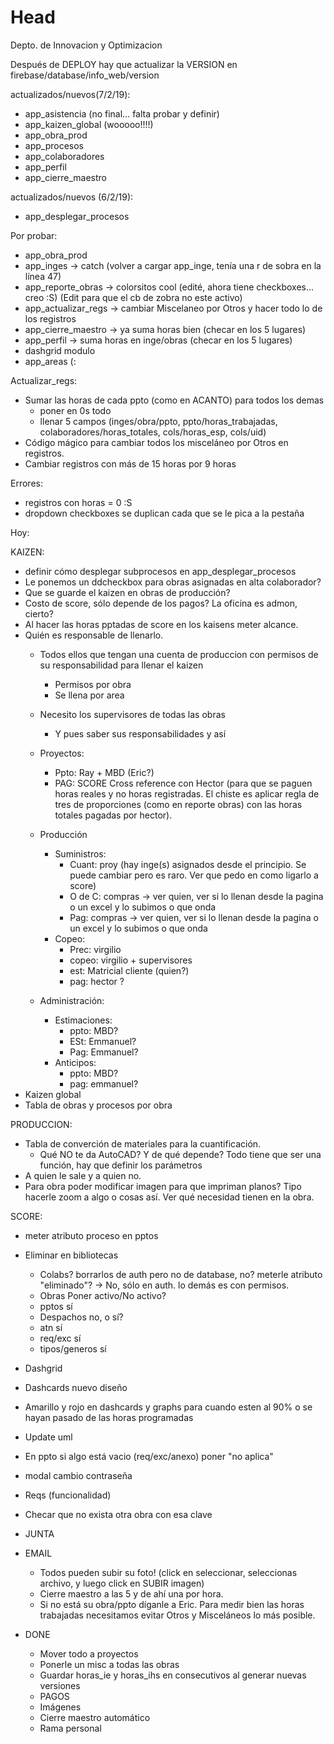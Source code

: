 # Head
Depto. de Innovacion y Optimizacion

Después de DEPLOY hay que actualizar la VERSION en firebase/database/info_web/version
 
 actualizados/nuevos(7/2/19):
 - app_asistencia (no final... falta probar y definir)
 - app_kaizen_global (wooooo!!!!)
 - app_obra_prod
 - app_procesos
 - app_colaboradores
 - app_perfil
 - app_cierre_maestro
 
 actualizados/nuevos (6/2/19):
 - app_desplegar_procesos
 
 Por probar:
 - app_obra_prod
 - app_inges -> catch (volver a cargar app_inge, tenía una r de sobra en la línea 47)
 - app_reporte_obras -> colorsitos cool (edité, ahora tiene checkboxes... creo :S) (Edit para que el cb de zobra no este activo)
 - app_actualizar_regs -> cambiar Miscelaneo por Otros y hacer todo lo de los registros
 - app_cierre_maestro -> ya suma horas bien (checar en los 5 lugares)
 - app_perfil -> suma horas en inge/obras (checar en los 5 lugares)
 - dashgrid modulo
 - app_areas (:
 
 Actualizar_regs:
 - Sumar las horas de cada ppto (como en ACANTO) para todos los demas
    - poner en 0s todo
    - llenar 5 campos (inges/obra/ppto, ppto/horas_trabajadas, colaboradores/horas_totales, cols/horas_esp, cols/uid)
 - Código mágico para cambiar todos los misceláneo por Otros en registros.
 - Cambiar registros con más de 15 horas por 9 horas

 Errores:
 - registros con horas = 0 :S
 - dropdown checkboxes se duplican cada que se le pica a la pestaña
 
Hoy:

KAIZEN: 
  - definir cómo desplegar subprocesos en app_desplegar_procesos
  - Le ponemos un ddcheckbox para obras asignadas en alta colaborador?
  - Que se guarde el kaizen en obras de producción?
  - Costo de score, sólo depende de los pagos? La oficina es admon, cierto?
  - Al hacer las horas pptadas de score en los kaisens meter alcance.
  - Quién es responsable de llenarlo.
    - Todos ellos que tengan una cuenta de produccion con permisos de su responsabilidad para llenar el kaizen
      - Permisos por obra
      - Se llena por area
    - Necesito los supervisores de todas las obras
      - Y pues saber sus responsabilidades y así
    
    - Proyectos: 
      - Ppto: Ray + MBD (Eric?)
      - PAG: SCORE Cross reference con Hector (para que se paguen horas reales y no horas registradas. El chiste es aplicar regla de tres de proporciones (como en reporte obras) con las horas totales pagadas por hector).
    - Producción
      - Suministros:
        - Cuant: proy (hay inge(s) asignados desde el principio. Se puede cambiar pero es raro. Ver que pedo en como ligarlo a score)
        - O de C: compras -> ver quien, ver si lo llenan desde la pagina o un excel y lo subimos o que onda
        - Pag: compras -> ver quien, ver si lo llenan desde la pagina o un excel y lo subimos o que onda
      - Copeo:
        - Prec: virgilio
        - copeo: virgilio + supervisores 
        - est: Matricial cliente (quien?)
        - pag: hector ?
    - Administración:
      - Estimaciones:
        - ppto: MBD?
        - ESt: Emmanuel?
        - Pag: Emmanuel?
      - Anticipos:
        - ppto: MBD?
        - pag: emmanuel?
 - Kaizen global
 - Tabla de obras y procesos por obra
      
PRODUCCION:
  
  - Tabla de converción de materiales para la cuantificación.
     - Qué NO te da AutoCAD? Y de qué depende? Todo tiene que ser una función, hay que definir los parámetros
  - A quien le sale y a quien no.
  - Para obra poder modificar imagen para que impriman planos? Tipo hacerle zoom a algo o cosas así. Ver qué necesidad tienen en la obra.

 
SCORE:
  - meter atributo proceso en pptos
  
  - Eliminar en bibliotecas
    - Colabs? borrarlos de auth pero no de database, no? meterle atributo "eliminado"? -> No, sólo en auth. lo demás es con permisos.
    - Obras Poner activo/No activo?
    - pptos sí
    - Despachos no, o sí?
    - atn sí
    - req/exc sí
    - tipos/generos sí
  - Dashgrid
  - Dashcards nuevo diseño
  - Amarillo y rojo en dashcards y graphs para cuando esten al 90% o se hayan pasado de las horas programadas
  - Update uml
  - En ppto si algo está vacio (req/exc/anexo) poner "no aplica"
  - modal cambio contraseña
  - Reqs (funcionalidad)
  - Checar que no exista otra obra con esa clave

- JUNTA
  
- EMAIL
  - Todos pueden subir su foto! (click en seleccionar, seleccionas archivo, y luego click en SUBIR imagen)
  - Cierre maestro a las 5 y de ahí una por hora.
  - Si no está su obra/ppto díganle a Eric. Para medir bien las horas trabajadas necesitamos evitar Otros y Misceláneos lo más posible.
  
- DONE
  - Mover todo a proyectos
  - Ponerle un misc a todas las obras
  - Guardar horas_ie y horas_ihs en consecutivos al generar nuevas versiones
  - PAGOS
  - Imágenes
  - Cierre maestro automático
  - Rama personal
